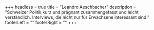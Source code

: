 +++
headless = true
title = "Leandro Aeschbacher"
description = "Schweizer Politik kurz und prägnant zusammengefasst und leicht verständlich. Interviews, die nicht nur für Erwachsene interessant sind."
footerLeft = ""
footerRight = ""
+++
